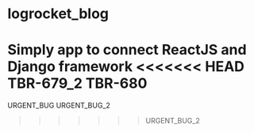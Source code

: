 # logrocket_blog
Simply app to connect ReactJS and Django framework
<<<<<<< HEAD
TBR-679_2
TBR-680
=======
URGENT_BUG
URGENT_BUG_2
>>>>>>> URGENT_BUG_2

